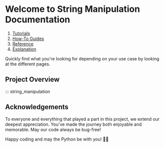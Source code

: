 # Welcome to String Manipulation Documentation

1. [Tutorials](tutorials.md)
2. [How-To Guides](how-to-guides.md)
3. [Reference](reference.md)
4. [Explanation](explanation.md)

Quickly find what you're looking for depending on your use case by looking at the different pages.

## Project Overview
::: string_manipulation

## Acknowledgements

To everyone and everything that played a part in this project, we extend our deepest appreciation. You've made the journey both enjoyable and memorable. May our code always be bug-free!

Happy coding and may the Python be with you! 🐍🎉